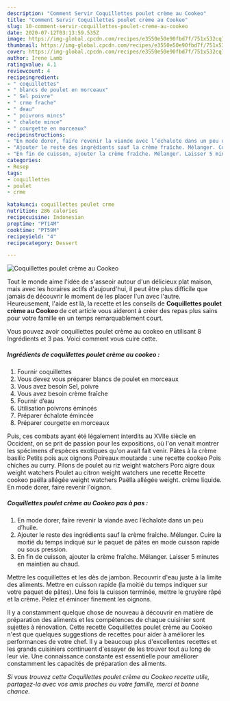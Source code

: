 ```yaml
---
description: "Comment Servir Coquillettes poulet crème au Cookeo"
title: "Comment Servir Coquillettes poulet crème au Cookeo"
slug: 10-comment-servir-coquillettes-poulet-creme-au-cookeo
date: 2020-07-12T03:13:59.535Z
image: https://img-global.cpcdn.com/recipes/e3550e50e90fbd7f/751x532cq70/coquillettes-poulet-creme-au-cookeo-photo-principale-de-la-recette.jpg
thumbnail: https://img-global.cpcdn.com/recipes/e3550e50e90fbd7f/751x532cq70/coquillettes-poulet-creme-au-cookeo-photo-principale-de-la-recette.jpg
cover: https://img-global.cpcdn.com/recipes/e3550e50e90fbd7f/751x532cq70/coquillettes-poulet-creme-au-cookeo-photo-principale-de-la-recette.jpg
author: Irene Lamb
ratingvalue: 4.1
reviewcount: 4
recipeingredient:
- " coquillettes"
- " blancs de poulet en morceaux"
- " Sel poivre"
- " crme frache"
- " deau"
- " poivrons mincs"
- " chalote mince"
- " courgette en morceaux"
recipeinstructions:
- "En mode dorer, faire revenir la viande avec l’échalote dans un peu d’huile."
- "Ajouter le reste des ingrédients sauf la crème fraîche. Mélanger. Cuire la moitié du temps indiqué sur le paquet de pâtes en mode cuisson rapide ou sous pression."
- "En fin de cuisson, ajouter la crème fraîche. Mélanger. Laisser 5 minutes en maintien au chaud."
categories:
- Resep
tags:
- coquillettes
- poulet
- crme

katakunci: coquillettes poulet crme 
nutrition: 286 calories
recipecuisine: Indonesian
preptime: "PT14M"
cooktime: "PT59M"
recipeyield: "4"
recipecategory: Dessert

---
```



![Coquillettes poulet crème au Cookeo](https://img-global.cpcdn.com/recipes/e3550e50e90fbd7f/751x532cq70/coquillettes-poulet-creme-au-cookeo-photo-principale-de-la-recette.jpg)

Tout le monde aime l'idée de s'asseoir autour d'un délicieux plat maison, mais avec les horaires actifs d'aujourd'hui, il peut être plus difficile que jamais de découvrir le moment de les placer l'un avec l'autre. Heureusement, l'aide est là, la recette et les conseils de <strong> Coquillettes poulet crème au Cookeo </strong> de cet article vous aideront à créer des repas plus sains pour votre famille en un temps remarquablement court.

<!--inarticleads1-->

Vous pouvez avoir coquillettes poulet crème au cookeo en utilisant 8 Ingrédients et 3 pas. Voici comment vous cuire cette.

##### Ingrédients de coquillettes poulet crème au cookeo :

1. Fournir  coquillettes
1. Vous devez vous préparer  blancs de poulet en morceaux
1. Vous avez besoin  Sel, poivre
1. Vous avez besoin  crème fraîche
1. Fournir  d’eau
1. Utilisation  poivrons émincés
1. Préparer  échalote émincée
1. Préparer  courgette en morceaux


Puis, ces combats ayant été légalement interdits au XVIIe siècle en Occident, on se prit de passion pour les expositions, où l&#39;on venait montrer les spécimens d&#39;espèces exotiques qu&#39;on avait fait venir. Pâtes à la crème basilic Petits pois aux oignons Poireaux moutarde : une recette cookeo Pois chiches au curry. Pilons de poulet au riz weight watchers Porc aigre doux weight watchers Poulet au citron weight watchers une recette Recette cookeo paëlla allégée weight watchers Paëlla allégée weight. crème liquide. En mode dorer, faire revenir l&#39;oignon. 

<!--inarticleads2-->

##### Coquillettes poulet crème au Cookeo pas à pas :

1. En mode dorer, faire revenir la viande avec l’échalote dans un peu d’huile.
1. Ajouter le reste des ingrédients sauf la crème fraîche. Mélanger. Cuire la moitié du temps indiqué sur le paquet de pâtes en mode cuisson rapide ou sous pression.
1. En fin de cuisson, ajouter la crème fraîche. Mélanger. Laisser 5 minutes en maintien au chaud.


Mettre les coquillettes et les dès de jambon. Recouvrir d&#39;eau juste à la limite des aliments. Mettre en cuisson rapide (la moitié du temps indiquer sur votre paquet de pâtes). Une fois la cuisson terminée, mettre le gruyère râpé et la crème. Pelez et émincer finement les oignons. 

<!--inarticleads1-->

<p>
Il y a constamment quelque chose de nouveau à découvrir en matière de préparation des aliments et les compétences de chaque cuisinier sont sujettes à rénovation. Cette recette Coquillettes poulet crème au Cookeo n'est que quelques suggestions de recettes pour aider à améliorer les performances de votre chef. Il y a beaucoup plus d'excellentes recettes et les grands cuisiniers continuent d'essayer de les trouver tout au long de leur vie. Une connaissance constante est essentielle pour améliorer constamment les capacités de préparation des aliments.
</p>

<p>
<i>Si vous trouvez cette Coquillettes poulet crème au Cookeo recette utile, partagez-la avec vos amis proches ou votre famille, merci et bonne chance.</i>
</p>
